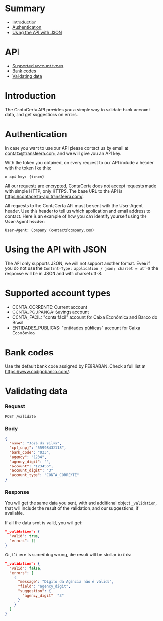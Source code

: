 # Summary

- [Introduction](#introduction)
- [Authentication](#authentication)
- [Using the API with JSON](#using-the-api-with-json)

# API

- [Supported account types](#supported-account-types)
- [Bank codes](#bank-codes)
- [Validating data](#validating-data)

# Introduction

The ContaCerta API provides you a simple way to validate bank account data, and get suggestions on errors.


# Authentication

In case you want to use our API please contact us by email at contato@transfeera.com, and we will give you an API key.

With the token you obtained, on every request to our API include a header with the token like this:
```
x-api-key: {token}
```

All our requests are encrypted, ContaCerta does not accept requests made with simple HTTP, only HTTPS. The base URL to the API is https://contacerta-api.transfeera.com/.

All requests to the ContaCerta API must be sent with the User-Agent header. Use this header to tell us which application and email address to contact. Here is an example of how you can identify yourself using the User-Agent header:

```
User-Agent: Company (contact@company.com)
```

# Using the API with JSON

The API only supports JSON, we will not support another format. Even if you do not use the `Content-Type: application / json; charset = utf-8` the response will be in JSON and with charset utf-8.

# Supported account types
- CONTA_CORRENTE: Current account
- CONTA_POUPANCA: Savings account
- CONTA_FACIL: "conta fácil" account for Caixa Econômica and Banco do Brasil
- ENTIDADES_PUBLICAS: "entidades públicas" account for Caixa Econômica

# Bank codes
Use the default bank code assigned by FEBRABAN. Check a full list at https://www.codigobanco.com/.

# Validating data
### Request
`POST /validate`

### Body

```json
{
  "name": "José da Silva",
  "cpf_cnpj": "55998432118",
  "bank_code": "033",
  "agency": "1234",
  "agency_digit": "",
  "account": "123456",
  "account_digit": "3",
  "account_type": "CONTA_CORRENTE"
}
```

### Response
You will get the same data you sent, with and additional object `_validation`, that will include the result of the validation, and our suggestions, if available.

If all the data sent is valid, you will get:
```json
"_validation": {
  "valid": true,
  "errors": []
}
```

Or, if there is something wrong, the result will be similar to this:

```json
"_validation": {
  "valid": false,
  "errors": [
    {
      "message": "Dígito da Agência não é válido",
      "field": "agency_digit",
      "suggestion": {
        "agency_digit": "3"
      }
    }
  ]
}
```
